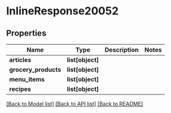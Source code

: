 # InlineResponse20052

## Properties
Name | Type | Description | Notes
------------ | ------------- | ------------- | -------------
**articles** | **list[object]** |  | 
**grocery_products** | **list[object]** |  | 
**menu_items** | **list[object]** |  | 
**recipes** | **list[object]** |  | 

[[Back to Model list]](../README.md#documentation-for-models) [[Back to API list]](../README.md#documentation-for-api-endpoints) [[Back to README]](../README.md)


